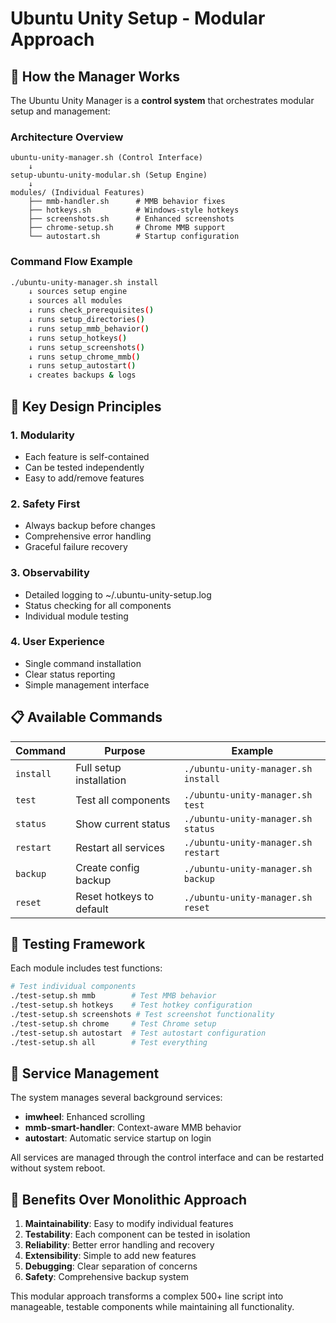 # Ubuntu Unity Setup - Modular Approach

## 🎯 How the Manager Works

The Ubuntu Unity Manager is a **control system** that orchestrates modular setup and management:

### Architecture Overview
```
ubuntu-unity-manager.sh (Control Interface)
    ↓
setup-ubuntu-unity-modular.sh (Setup Engine)
    ↓
modules/ (Individual Features)
    ├── mmb-handler.sh      # MMB behavior fixes
    ├── hotkeys.sh          # Windows-style hotkeys  
    ├── screenshots.sh      # Enhanced screenshots
    ├── chrome-setup.sh     # Chrome MMB support
    └── autostart.sh        # Startup configuration
```

### Command Flow Example
```bash
./ubuntu-unity-manager.sh install
    ↓ sources setup engine
    ↓ sources all modules
    ↓ runs check_prerequisites()
    ↓ runs setup_directories()
    ↓ runs setup_mmb_behavior()
    ↓ runs setup_hotkeys()
    ↓ runs setup_screenshots()
    ↓ runs setup_chrome_mmb()
    ↓ runs setup_autostart()
    ↓ creates backups & logs
```

## 🔧 Key Design Principles

### 1. **Modularity**
- Each feature is self-contained
- Can be tested independently
- Easy to add/remove features

### 2. **Safety First**
- Always backup before changes
- Comprehensive error handling
- Graceful failure recovery

### 3. **Observability**
- Detailed logging to ~/.ubuntu-unity-setup.log
- Status checking for all components
- Individual module testing

### 4. **User Experience**
- Single command installation
- Clear status reporting
- Simple management interface

## 📋 Available Commands

| Command | Purpose | Example |
|---------|---------|---------|
| `install` | Full setup installation | `./ubuntu-unity-manager.sh install` |
| `test` | Test all components | `./ubuntu-unity-manager.sh test` |
| `status` | Show current status | `./ubuntu-unity-manager.sh status` |
| `restart` | Restart all services | `./ubuntu-unity-manager.sh restart` |
| `backup` | Create config backup | `./ubuntu-unity-manager.sh backup` |
| `reset` | Reset hotkeys to default | `./ubuntu-unity-manager.sh reset` |

## 🧪 Testing Framework

Each module includes test functions:
```bash
# Test individual components
./test-setup.sh mmb        # Test MMB behavior
./test-setup.sh hotkeys    # Test hotkey configuration
./test-setup.sh screenshots # Test screenshot functionality
./test-setup.sh chrome     # Test Chrome setup
./test-setup.sh autostart  # Test autostart configuration
./test-setup.sh all        # Test everything
```

## 🔄 Service Management

The system manages several background services:
- **imwheel**: Enhanced scrolling
- **mmb-smart-handler**: Context-aware MMB behavior
- **autostart**: Automatic service startup on login

All services are managed through the control interface and can be restarted without system reboot.

## 🎯 Benefits Over Monolithic Approach

1. **Maintainability**: Easy to modify individual features
2. **Testability**: Each component can be tested in isolation
3. **Reliability**: Better error handling and recovery
4. **Extensibility**: Simple to add new features
5. **Debugging**: Clear separation of concerns
6. **Safety**: Comprehensive backup system

This modular approach transforms a complex 500+ line script into manageable, testable components while maintaining all functionality.